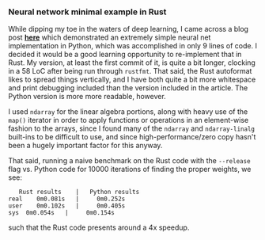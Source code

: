 ### Neural network minimal example in Rust

While dipping my toe in the waters of deep learning, I came across a blog post [__here__](https://medium.com/technology-invention-and-more/how-to-build-a-simple-neural-network-in-9-lines-of-python-code-cc8f23647ca1) which demonstrated an extremely simple neural net implementation in Python, which was accomplished in only 9 lines of code. I decided it would be a good learning opportunity to re-implement that in Rust. My version, at least the first commit of it, is quite a bit longer, clocking in a 58 LoC after being run through `rustfmt`. That said, the Rust autoformat likes to spread things vertically, and I have both quite a bit more whitespace and print debugging included than the version included in the article. The Python version is more more readable, however.

I used `ndarray` for the linear algebra portions, along with heavy use of the `map()` iterator in order to apply functions or operations in an element-wise fashion to the arrays, since I found many of the `ndarray` and `ndarray-linalg` built-ins to be difficult to use, and since high-performance/zero copy hasn't been a hugely important factor for this anyway.

That said, running a naive benchmark on the Rust code with the `--release` flag vs. Python code for 10000 iterations of finding the proper weights, we see:
```
   Rust results    |   Python results
real	0m0.081s   |     0m0.252s
user	0m0.102s   |     0m0.405s
sys	 0m0.054s   |     0m0.154s

 ```
such that the Rust code presents around a 4x speedup. 
